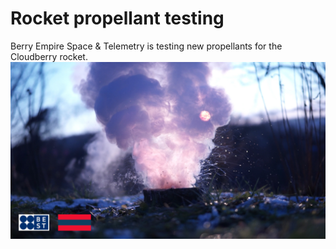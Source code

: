 # Rocket propellant testing
Berry Empire Space & Telemetry is testing new propellants for the Cloudberry rocket.
<img src="./propellant.jpg">
